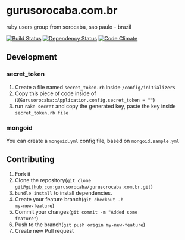 # gurusorocaba.com.br

ruby users group from sorocaba, sao paulo - brazil

[![Build Status](https://travis-ci.org/gurusorocaba/gurusorocaba.com.br.png?branch=master)](https://travis-ci.org/gurusorocaba/gurusorocaba.com.br) [![Dependency Status](https://gemnasium.com/gurusorocaba/gurusorocaba.com.br.png)](https://gemnasium.com/gurusorocaba/gurusorocaba.com.br) [![Code Climate](https://codeclimate.com/github/gurusorocaba/gurusorocaba.com.br.png)](https://codeclimate.com/github/gurusorocaba/gurusorocaba.com.br)

## Development

### secret_token

1. Create a file named `secret_token.rb` inside `/config/initializers`
2. Copy this piece of code inside of it(<code>Gurusorocaba::Application.config.secret_token = ""</code>)
3. run `rake secret` and copy the generated key, paste the key inside `secret_token.rb file`

### mongoid

You can create a `mongoid.yml` config file, based on `mongoid.sample.yml`

## Contributing

1. Fork it
2. Clone the repository(<code>git clone git@github.com:gurusorocaba/gurusorocaba.com.br.git</code>)
3. <code>bundle install</code> to install dependencies.
4. Create your feature branch(<code>git checkout -b my-new-feature</code>)
5. Commit your changes(<code>git commit -m "Added some feature"</code>)
6. Push to the branch(<code>git push origin my-new-feature</code>)
7. Create new Pull request
